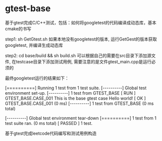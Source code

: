 # gtest-base
基于gtest完成C/C++测试，包括：如何将googletest的代码编译成动态库，基本cmake的书写

step1: sh GetGtest.sh
       如果本地没有googletest的版本, 运行GetGest的版本获取googletest, 并编译生成动态库

step2: cd base/build && sh build.sh
       可以根据自己的需要在src目录下添加源文件, 在testcase目录下添加测试用例, 需要注意的是文件gtest_main.cpp是运行必须的


最终googletest运行的结果如下：

[==========] Running 1 test from 1 test suite.
[----------] Global test environment set-up.
[----------] 1 test from GTEST_BASE
[ RUN      ] GTEST_BASE.CASE_001
This is the base gtest case
Hello world!
[       OK ] GTEST_BASE.CASE_001 (0 ms)
[----------] 1 test from GTEST_BASE (0 ms total)

[----------] Global test environment tear-down
[==========] 1 test from 1 test suite ran. (0 ms total)
[  PASSED  ] 1 test.

基于gtest完成leetcode代码编写和测试用例构造
